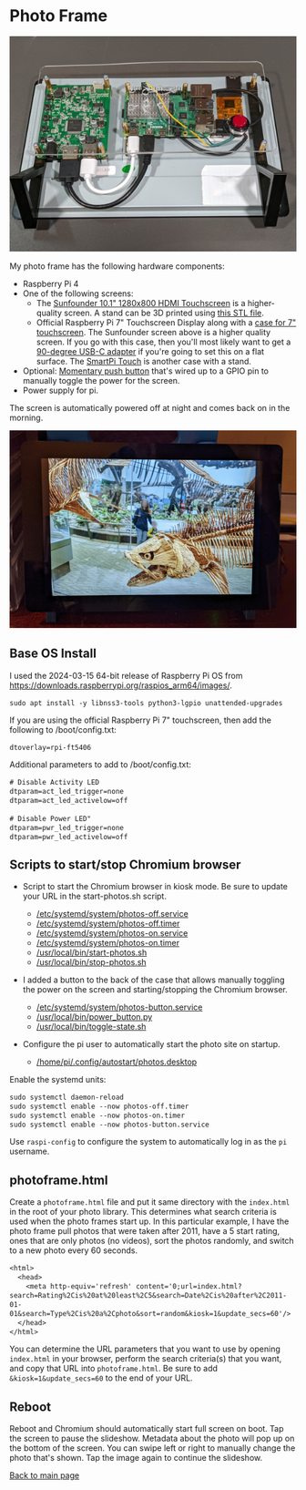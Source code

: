 # Photo Frame

![Photo Frame Back](../screenshots/photo-frame-back.jpg?raw=1)

My photo frame has the following hardware components:

- Raspberry Pi 4
- One of the following screens:
  - The
    [Sunfounder 10.1" 1280x800 HDMI Touchscreen](https://www.sunfounder.com/products/10inch-touchscreen-for-raspberrypi)
    is a higher-quality screen. A stand can be 3D printed using
    [this STL file](http://wiki.sunfounder.cc/index.php?title=File:Stand.zip).
  - Official Raspberry Pi 7" Touchscreen Display along with a
    [case for 7" touchscreen](https://thepihut.com/products/raspberry-pi-official-7-touchscreen-case).
    The Sunfounder screen above is a higher quality screen. If you go with this case, then you'll
    most likely want to get a
    [90-degree USB-C adapter](https://thepihut.com/products/usb-c-angle-adapter) if you're going
    to set this on a flat surface. The [SmartPi Touch](https://www.sparkfun.com/products/14059) is
    another case with a stand.
- Optional: [Momentary push button](https://www.adafruit.com/product/1445) that's wired
  up to a GPIO pin to manually toggle the power for the screen.
- Power supply for pi.

The screen is automatically powered off at night and comes back on in the morning.

![Photo Frame Front](../screenshots/photo-frame-front.jpg?raw=1)

## Base OS Install

I used the 2024-03-15 64-bit release of Raspberry Pi OS from
https://downloads.raspberrypi.org/raspios_arm64/images/.

    sudo apt install -y libnss3-tools python3-lgpio unattended-upgrades

If you are using the official Raspberry Pi 7" touchscreen, then
add the following to /boot/config.txt:

    dtoverlay=rpi-ft5406

Additional parameters to add to /boot/config.txt:

    # Disable Activity LED
    dtparam=act_led_trigger=none
    dtparam=act_led_activelow=off

    # Disable Power LED"
    dtparam=pwr_led_trigger=none
    dtparam=pwr_led_activelow=off

## Scripts to start/stop Chromium browser

- Script to start the Chromium browser in kiosk mode. Be sure to update your URL in the
  start-photos.sh script.
  - [/etc/systemd/system/photos-off.service](etc/systemd/system/photos-off.service)
  - [/etc/systemd/system/photos-off.timer](etc/systemd/system/photos-off.timer)
  - [/etc/systemd/system/photos-on.service](etc/systemd/system/photos-on.service)
  - [/etc/systemd/system/photos-on.timer](etc/systemd/system/photos-on.timer)
  - [/usr/local/bin/start-photos.sh](usr/local/bin/start-photos.sh)
  - [/usr/local/bin/stop-photos.sh](usr/local/bin/stop-photos.sh)

- I added a button to the back of the case that allows manually toggling the power on the screen
  and starting/stopping the Chromium browser.
  - [/etc/systemd/system/photos-button.service](etc/systemd/system/photos-button.service)
  - [/usr/local/bin/power_button.py](usr/local/bin/power_button.py)
  - [/usr/local/bin/toggle-state.sh](usr/local/bin/toggle-state.sh)

- Configure the pi user to automatically start the photo site on startup.
  - [/home/pi/.config/autostart/photos.desktop](home/pi/.config/autostart/photos.desktop)


Enable the systemd units:

    sudo systemctl daemon-reload
    sudo systemctl enable --now photos-off.timer
    sudo systemctl enable --now photos-on.timer
    sudo systemctl enable --now photos-button.service

Use `raspi-config` to configure the system to automatically log in as the
`pi` username.

## photoframe.html

Create a `photoframe.html` file and put it same directory with the `index.html`
in the root of your photo library. This determines what search criteria is used
when the photo frames start up. In this particular example, I have the photo
frame pull photos that were taken after 2011, have a 5 start rating, ones that
are only photos (no videos), sort the photos randomly, and switch to a new photo
every 60 seconds.

    <html>
      <head>
        <meta http-equiv='refresh' content='0;url=index.html?search=Rating%2Cis%20at%20least%2C5&search=Date%2Cis%20after%2C2011-01-01&search=Type%2Cis%20a%2Cphoto&sort=random&kiosk=1&update_secs=60'/>
      </head>
    </html>

You can determine the URL parameters that you want to use by opening
`index.html` in your browser, perform the search criteria(s) that you want, and
copy that URL into `photoframe.html`. Be sure to add `&kiosk=1&update_secs=60`
to the end of your URL.

## Reboot

Reboot and Chromium should automatically start full screen on boot. Tap the screen to pause the
slideshow. Metadata about the photo will pop up on the bottom of the screen. You can swipe left
or right to manually change the photo that's shown. Tap the image again to continue the slideshow.

[Back to main page](../README.md)
